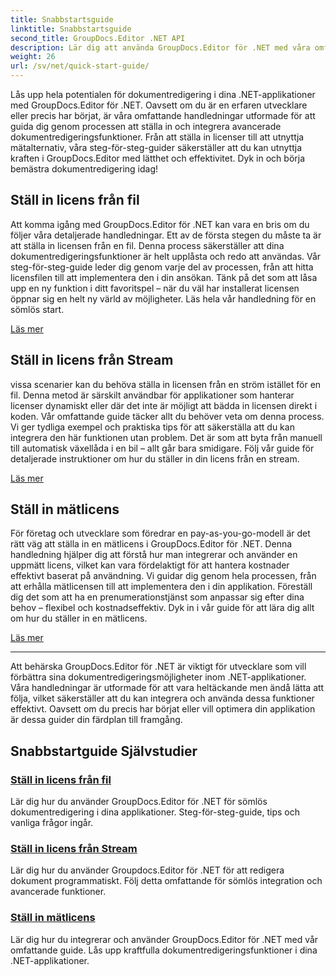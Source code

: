 ```yaml
---
title: Snabbstartsguide
linktitle: Snabbstartsguide
second_title: GroupDocs.Editor .NET API
description: Lär dig att använda GroupDocs.Editor för .NET med våra omfattande handledningar. Ställ in licenser, integrera funktioner och lås upp kraftfulla dokumentredigeringsfunktioner.
weight: 26
url: /sv/net/quick-start-guide/
---
```

Lås upp hela potentialen för dokumentredigering i dina .NET-applikationer med GroupDocs.Editor för .NET. Oavsett om du är en erfaren utvecklare eller precis har börjat, är våra omfattande handledningar utformade för att guida dig genom processen att ställa in och integrera avancerade dokumentredigeringsfunktioner. Från att ställa in licenser till att utnyttja mätalternativ, våra steg-för-steg-guider säkerställer att du kan utnyttja kraften i GroupDocs.Editor med lätthet och effektivitet. Dyk in och börja bemästra dokumentredigering idag!
## Ställ in licens från fil

Att komma igång med GroupDocs.Editor för .NET kan vara en bris om du följer våra detaljerade handledningar. Ett av de första stegen du måste ta är att ställa in licensen från en fil. Denna process säkerställer att dina dokumentredigeringsfunktioner är helt upplåsta och redo att användas. Vår steg-för-steg-guide leder dig genom varje del av processen, från att hitta licensfilen till att implementera den i din ansökan. Tänk på det som att låsa upp en ny funktion i ditt favoritspel – när du väl har installerat licensen öppnar sig en helt ny värld av möjligheter. Läs hela vår handledning för en sömlös start.

[Läs mer](./set-license-from-file/)

## Ställ in licens från Stream

vissa scenarier kan du behöva ställa in licensen från en ström istället för en fil. Denna metod är särskilt användbar för applikationer som hanterar licenser dynamiskt eller där det inte är möjligt att bädda in licensen direkt i koden. Vår omfattande guide täcker allt du behöver veta om denna process. Vi ger tydliga exempel och praktiska tips för att säkerställa att du kan integrera den här funktionen utan problem. Det är som att byta från manuell till automatisk växellåda i en bil – allt går bara smidigare. Följ vår guide för detaljerade instruktioner om hur du ställer in din licens från en stream.

[Läs mer](./set-license-from-stream/)

## Ställ in mätlicens

För företag och utvecklare som föredrar en pay-as-you-go-modell är det rätt väg att ställa in en mätlicens i GroupDocs.Editor för .NET. Denna handledning hjälper dig att förstå hur man integrerar och använder en uppmätt licens, vilket kan vara fördelaktigt för att hantera kostnader effektivt baserat på användning. Vi guidar dig genom hela processen, från att erhålla mätlicensen till att implementera den i din applikation. Föreställ dig det som att ha en prenumerationstjänst som anpassar sig efter dina behov – flexibel och kostnadseffektiv. Dyk in i vår guide för att lära dig allt om hur du ställer in en mätlicens.

[Läs mer](./set-metered-license/)

---

Att behärska GroupDocs.Editor för .NET är viktigt för utvecklare som vill förbättra sina dokumentredigeringsmöjligheter inom .NET-applikationer. Våra handledningar är utformade för att vara heltäckande men ändå lätta att följa, vilket säkerställer att du kan integrera och använda dessa funktioner effektivt. Oavsett om du precis har börjat eller vill optimera din applikation är dessa guider din färdplan till framgång.
## Snabbstartguide Självstudier
### [Ställ in licens från fil](./set-license-from-file/)
Lär dig hur du använder GroupDocs.Editor för .NET för sömlös dokumentredigering i dina applikationer. Steg-för-steg-guide, tips och vanliga frågor ingår.
### [Ställ in licens från Stream](./set-license-from-stream/)
Lär dig hur du använder Groupdocs.Editor för .NET för att redigera dokument programmatiskt. Följ detta omfattande för sömlös integration och avancerade funktioner.
### [Ställ in mätlicens](./set-metered-license/)
Lär dig hur du integrerar och använder GroupDocs.Editor för .NET med vår omfattande guide. Lås upp kraftfulla dokumentredigeringsfunktioner i dina .NET-applikationer.